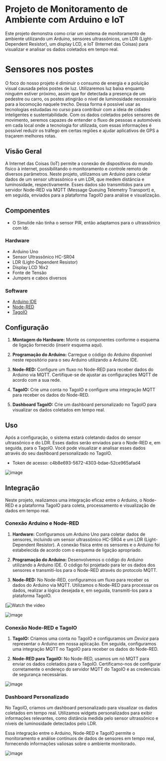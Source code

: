 # Projeto de Monitoramento de Ambiente com Arduino e IoT

Este projeto demonstra como criar um sistema de monitoramento de ambiente utilizando um Arduino, sensores ultrassônicos, um LDR (Light-Dependent Resistor), um display LCD, e IoT (Internet das Coisas) para visualizar e analisar os dados coletados em tempo real.

# Sensores nos postes

O foco do nosso projeto é diminuir o consumo de energia e a poluição visual causada pelos postes de luz. Utilizaremos luz baixa enquanto ninguém estiver próximo, assim que for detectada a presença de um pedestre ou carro, os postes atingirão o nível de luminosidade necessário para a locomoção naquele trecho. Dessa forma é possível usar as tecnologias estudadas no curso para contribuir com a ideia de cidades inteligentes e sustentabilidade. Com os dados coletados pelos sensores de movimento, seremos capazes de entender o fluxo de pessoas e automóveis em cada local onde a tecnologia for utilizada, com essas informações é possível reduzir os tráfego em certas regiões e ajudar aplicativos de GPS a traçarem melhores rotas.


## Visão Geral

A Internet das Coisas (IoT) permite a conexão de dispositivos do mundo físico à internet, possibilitando o monitoramento e controle remoto de diversos parâmetros. Neste projeto, utilizamos um Arduino para coletar dados de um sensor ultrassônico e um LDR, que medem distância e luminosidade, respectivamente. Esses dados são transmitidos para um servidor Node-RED via MQTT (Message Queuing Telemetry Transport) e, em seguida, enviados para a plataforma TagoIO para análise e visualização.

## Componentes

- O Simulide não tinha o sensor PIR, então adaptamos para o ultrassônico com ldr.

### Hardware

- Arduino Uno
- Sensor Ultrassônico HC-SR04
- LDR (Light-Dependent Resistor)
- Display LCD 16x2
- Fonte de Tensão
- Jumpers e cabos diversos

### Software

- [Arduino IDE](https://www.arduino.cc/en/software)
- [Node-RED](https://nodered.org/)
- [TagoIO](https://tago.io/)

## Configuração

1. **Montagem do Hardware:** Monte os componentes conforme o esquema de ligação fornecido (inserir esquema aqui).

2. **Programação do Arduino:** Carregue o código do Arduino disponível neste repositório para o seu Arduino utilizando a Arduino IDE.

3. **Node-RED:** Configure um fluxo no Node-RED para receber dados do Arduino via MQTT. Certifique-se de ajustar as configurações MQTT de acordo com a sua rede.

4. **TagoIO:** Crie uma conta no TagoIO e configure uma integração MQTT para receber os dados do Node-RED.

5. **Dashboard TagoIO:** Crie um dashboard personalizado no TagoIO para visualizar os dados coletados em tempo real.

## Uso

Após a configuração, o sistema estará coletando dados do sensor ultrassônico e do LDR. Esses dados serão enviados para o Node-RED e, em seguida, para o TagoIO. Você pode visualizar e analisar esses dados através do seu dashboard personalizado no TagoIO.
- Token de acesso: c4b8e693-5672-4303-bdae-52ce965afad4



![image](https://github.com/WhipDino/Sprint3_Edge/assets/95549158/78764c4c-b83f-4228-b49e-0187f2a331b6)



## Integração

Neste projeto, realizamos uma integração eficaz entre o Arduino, o Node-RED e a plataforma TagoIO para coleta, processamento e visualização de dados em tempo real.

### Conexão Arduino e Node-RED

1. **Hardware:** Configuramos um Arduino Uno para coletar dados de sensores, incluindo um sensor ultrassônico HC-SR04 e um LDR (Light-Dependent Resistor). A conexão física entre os sensores e o Arduino foi estabelecida de acordo com o esquema de ligação apropriado.

2. **Programação do Arduino:** Desenvolvemos o código do Arduino utilizando a Arduino IDE. O código foi projetado para ler os dados dos sensores e transmiti-los para o Node-RED através do protocolo MQTT.

3. **Node-RED:** No Node-RED, configuramos um fluxo para receber os dados do Arduino via MQTT. Utilizamos o Node-RED para processar os dados, realizar a lógica desejada e, em seguida, transmiti-los para a plataforma TagoIO.

[![Watch the video](https://www.youtube.com/watch?v=4R-H2aaJFMI)


![image](https://github.com/WhipDino/Sprint3_Edge/assets/95549158/2869481a-747d-40d6-86a6-465c318f6d82)

### Conexão Node-RED e TagoIO

1. **TagoIO:** Criamos uma conta no TagoIO e configuramos um _Device_ para representar o Arduino em nossa aplicação. Em seguida, configuramos uma integração MQTT no TagoIO para receber os dados do Node-RED.

2. **Node-RED para TagoIO:** No Node-RED, usamos um nó MQTT para enviar os dados coletados para o TagoIO. Certificamo-nos de configurar corretamente o endereço do servidor MQTT do TagoIO e as credenciais de segurança necessárias.

![image](https://github.com/WhipDino/Sprint3_Edge/assets/95549158/6be54f28-f21c-4bb3-9c70-e03a157263b1)


### Dashboard Personalizado

No TagoIO, criamos um dashboard personalizado para visualizar os dados coletados em tempo real. Utilizamos widgets personalizados para exibir informações relevantes, como distância medida pelo sensor ultrassônico e níveis de luminosidade detectados pelo LDR.

Essa integração entre o Arduino, Node-RED e TagoIO permite o monitoramento e análise contínuos de dados de sensores em tempo real, fornecendo informações valiosas sobre o ambiente monitorado.

![image](https://github.com/WhipDino/Sprint3_Edge/assets/95549158/644ccc2e-598c-4331-845e-617c407d3417)
